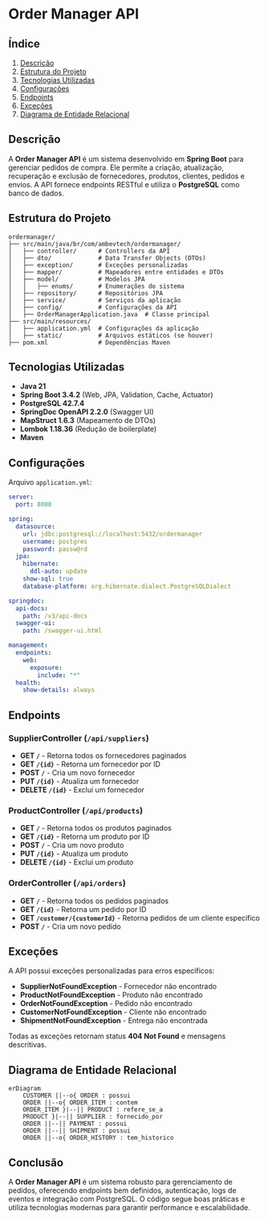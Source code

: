 # Order Manager API

## Índice
1. [Descrição](#descrição)
2. [Estrutura do Projeto](#estrutura-do-projeto)
3. [Tecnologias Utilizadas](#tecnologias-utilizadas)
4. [Configurações](#configurações)
5. [Endpoints](#endpoints)
6. [Exceções](#exceções)
7. [Diagrama de Entidade Relacional](#diagrama-de-entidade-relacional)

## Descrição
A **Order Manager API** é um sistema desenvolvido em **Spring Boot** para gerenciar pedidos de compra. Ele permite a criação, atualização, recuperação e exclusão de fornecedores, produtos, clientes, pedidos e envios. A API fornece endpoints RESTful e utiliza o **PostgreSQL** como banco de dados.

## Estrutura do Projeto
```
ordermanager/
├── src/main/java/br/com/ambevtech/ordermanager/
│   ├── controller/      # Controllers da API
│   ├── dto/             # Data Transfer Objects (DTOs)
│   ├── exception/       # Exceções personalizadas
│   ├── mapper/          # Mapeadores entre entidades e DTOs
│   ├── model/           # Modelos JPA
│   │   ├── enums/       # Enumerações do sistema
│   ├── repository/      # Repositórios JPA
│   ├── service/         # Serviços da aplicação
│   ├── config/          # Configurações da API
│   ├── OrderManagerApplication.java  # Classe principal
├── src/main/resources/
│   ├── application.yml  # Configurações da aplicação
│   ├── static/          # Arquivos estáticos (se houver)
├── pom.xml              # Dependências Maven
```

## Tecnologias Utilizadas
- **Java 21**
- **Spring Boot 3.4.2** (Web, JPA, Validation, Cache, Actuator)
- **PostgreSQL 42.7.4**
- **SpringDoc OpenAPI 2.2.0** (Swagger UI)
- **MapStruct 1.6.3** (Mapeamento de DTOs)
- **Lombok 1.18.36** (Redução de boilerplate)
- **Maven**

## Configurações
Arquivo `application.yml`:
```yaml
server:
  port: 8080

spring:
  datasource:
    url: jdbc:postgresql://localhost:5432/ordermanager
    username: postgres
    password: passw@rd
  jpa:
    hibernate:
      ddl-auto: update
    show-sql: true
    database-platform: org.hibernate.dialect.PostgreSQLDialect

springdoc:
  api-docs:
    path: /v3/api-docs
  swagger-ui:
    path: /swagger-ui.html

management:
  endpoints:
    web:
      exposure:
        include: "*"
  health:
    show-details: always
```

## Endpoints
### SupplierController (`/api/suppliers`)
- **GET `/`** - Retorna todos os fornecedores paginados
- **GET `/{id}`** - Retorna um fornecedor por ID
- **POST `/`** - Cria um novo fornecedor
- **PUT `/{id}`** - Atualiza um fornecedor
- **DELETE `/{id}`** - Exclui um fornecedor

### ProductController (`/api/products`)
- **GET `/`** - Retorna todos os produtos paginados
- **GET `/{id}`** - Retorna um produto por ID
- **POST `/`** - Cria um novo produto
- **PUT `/{id}`** - Atualiza um produto
- **DELETE `/{id}`** - Exclui um produto

### OrderController (`/api/orders`)
- **GET `/`** - Retorna todos os pedidos paginados
- **GET `/{id}`** - Retorna um pedido por ID
- **GET `/customer/{customerId}`** - Retorna pedidos de um cliente específico
- **POST `/`** - Cria um novo pedido

## Exceções
A API possui exceções personalizadas para erros específicos:
- **SupplierNotFoundException** - Fornecedor não encontrado
- **ProductNotFoundException** - Produto não encontrado
- **OrderNotFoundException** - Pedido não encontrado
- **CustomerNotFoundException** - Cliente não encontrado
- **ShipmentNotFoundException** - Entrega não encontrada

Todas as exceções retornam status **404 Not Found** e mensagens descritivas.

## Diagrama de Entidade Relacional
```mermaid
erDiagram
    CUSTOMER ||--o{ ORDER : possui
    ORDER ||--o{ ORDER_ITEM : contem
    ORDER_ITEM }|--|| PRODUCT : refere_se_a
    PRODUCT }|--|| SUPPLIER : fornecido_por
    ORDER ||--|| PAYMENT : possui
    ORDER ||--|| SHIPMENT : possui
    ORDER ||--o{ ORDER_HISTORY : tem_historico
``` 

## Conclusão
A **Order Manager API** é um sistema robusto para gerenciamento de pedidos, oferecendo endpoints bem definidos, autenticação, logs de eventos e integração com PostgreSQL. O código segue boas práticas e utiliza tecnologias modernas para garantir performance e escalabilidade.

